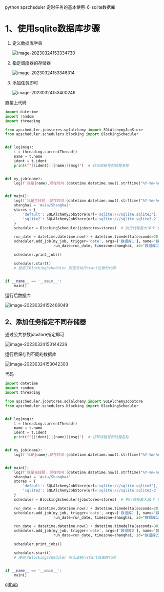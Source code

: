 python apscheduler 定时任务的基本使用-6-sqlite数据库

# 1、使用sqlite数据库步骤

1. 定义数据库字典

   ![image-20230324153334730](C:\Users\dell\AppData\Roaming\Typora\typora-user-images\image-20230324153334730.png)

2. 指定调度器的存储器

   ![image-20230324153346314](C:\Users\dell\AppData\Roaming\Typora\typora-user-images\image-20230324153346314.png)

3. 添加任务即可

   ![image-20230324153400249](C:\Users\dell\AppData\Roaming\Typora\typora-user-images\image-20230324153400249.png)

直接上代码

```python
import datetime
import random
import threading

from apscheduler.jobstores.sqlalchemy import SQLAlchemyJobStore
from apscheduler.schedulers.blocking import BlockingScheduler


def log(msg):
    t = threading.currentThread()
    name = t.name
    ident = t.ident
    print(f"[{ident}][{name}]{msg}")  # 打印线程号和线程名称


def my_job(name):
    log(f'我是{name},现在时间:{datetime.datetime.now().strftime("%Y-%m-%d %H:%M:%S")} 随机数是:{random.randint(0, 100)}')


def main():
    log(f'我是主线程, 现在时间:{datetime.datetime.now().strftime("%Y-%m-%d %H:%M:%S")}')
    shanghai = 'Asia/Shanghai'
    stores = {
        'default': SQLAlchemyJobStore(url='sqlite:///sqlite.sqlite3'),  # 默认使用这个数据库
        'sqlite2': SQLAlchemyJobStore(url='sqlite:///sqlite.sqlite3-2')  # 可以通过add_job时指定使用这个数据库
    }
    scheduler = BlockingScheduler(jobstores=stores)  # 执行线程最大10个 使用sqlite数据库

    run_date = datetime.datetime.now() + datetime.timedelta(seconds=20)  # 可以添加datetime对象作为运行时间
    scheduler.add_job(my_job, trigger='date', args=['数据库1'], name="数据库1JOB",
                      run_date=run_date, timezone=shanghai, id="数据库1ID")

    scheduler.print_jobs()

    scheduler.start()
    # 使用了BlockingScheduler 则无法执行start后面的代码


if __name__ == '__main__':
    main()
```

运行后数据库

![image-20230324152406049](C:\Users\dell\AppData\Roaming\Typora\typora-user-images\image-20230324152406049.png)

## 2、添加任务指定不同存储器

通过公共参数jobstore指定即可

![image-20230324153144226](C:\Users\dell\AppData\Roaming\Typora\typora-user-images\image-20230324153144226.png)

运行后保存到不同的数据库

![image-20230324153042303](C:\Users\dell\AppData\Roaming\Typora\typora-user-images\image-20230324153042303.png)

代码

```python
import datetime
import random
import threading

from apscheduler.jobstores.sqlalchemy import SQLAlchemyJobStore
from apscheduler.schedulers.blocking import BlockingScheduler


def log(msg):
    t = threading.currentThread()
    name = t.name
    ident = t.ident
    print(f"[{ident}][{name}]{msg}")  # 打印线程号和线程名称


def my_job(name):
    log(f'我是{name},现在时间:{datetime.datetime.now().strftime("%Y-%m-%d %H:%M:%S")} 随机数是:{random.randint(0, 100)}')


def main():
    log(f'我是主线程, 现在时间:{datetime.datetime.now().strftime("%Y-%m-%d %H:%M:%S")}')
    shanghai = 'Asia/Shanghai'
    stores = {
        'default': SQLAlchemyJobStore(url='sqlite:///sqlite.sqlite3'),  # 默认使用这个数据库
        'sqlite2': SQLAlchemyJobStore(url='sqlite:///sqlite.sqlite3-2')  # 可以通过add_job时指定使用这个数据库
    }
    scheduler = BlockingScheduler(jobstores=stores)  # 执行线程最大10个 使用sqlite数据库

    run_date = datetime.datetime.now() + datetime.timedelta(seconds=20)  # 可以添加datetime对象作为运行时间
    scheduler.add_job(my_job, trigger='date', args=['数据库1'], name="数据库1JOB",
                      run_date=run_date, timezone=shanghai, id="数据库1ID")

    run_date = datetime.datetime.now() + datetime.timedelta(seconds=30)  # 可以添加datetime对象作为运行时间
    scheduler.add_job(my_job, trigger='date', args=['数据库2'], name="数据库2JOB",
                      run_date=run_date, timezone=shanghai, id="数据库2ID", jobstore='sqlite2')

    scheduler.print_jobs()

    scheduler.start()
    # 使用了BlockingScheduler 则无法执行start后面的代码


if __name__ == '__main__':
    main()
```

[github](https://github.com/rainbow-tan/learn-apscheduler)